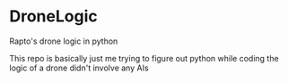 # DroneLogic
Rapto's drone logic in python

This repo is basically just me trying to figure out python while coding the logic of a drone
didn't involve any AIs
